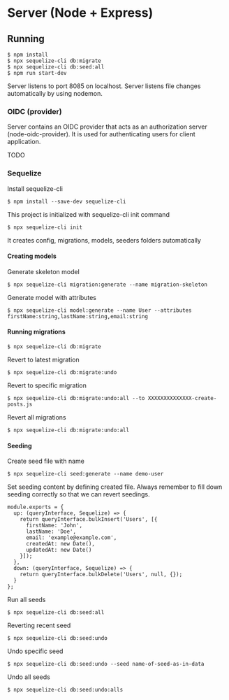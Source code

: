 # Server (Node + Express)

## Running

```
$ npm install
$ npx sequelize-cli db:migrate
$ npx sequelize-cli db:seed:all
$ npm run start-dev
```

Server listens to port 8085 on localhost. Server listens file changes automatically by using nodemon.

### OIDC (provider)

Server contains an OIDC provider that acts as an authorization server (node-oidc-provider). It is used for authenticating users for client application.

TODO

### Sequelize

Install sequelize-cli

```
$ npm install --save-dev sequelize-cli
```

This project is initialized with sequelize-cli init command

```
$ npx sequelize-cli init
```

It creates config, migrations, models, seeders folders automatically

#### Creating models

Generate skeleton model

```
$ npx sequelize-cli migration:generate --name migration-skeleton
```

Generate model with attributes

```
$ npx sequelize-cli model:generate --name User --attributes firstName:string,lastName:string,email:string
```

#### Running migrations

```
$ npx sequelize-cli db:migrate
```

Revert to latest migration

```
$ npx sequelize-cli db:migrate:undo
```

Revert to specific migration

```
$ npx sequelize-cli db:migrate:undo:all --to XXXXXXXXXXXXXX-create-posts.js
```

Revert all migrations

```
$ npx sequelize-cli db:migrate:undo:all
```

#### Seeding

Create seed file with name

```
$ npx sequelize-cli seed:generate --name demo-user
```

Set seeding content by defining created file. Always remember to fill down seeding correctly so that we can revert seedings.

```
module.exports = {
  up: (queryInterface, Sequelize) => {
    return queryInterface.bulkInsert('Users', [{
      firstName: 'John',
      lastName: 'Doe',
      email: 'example@example.com',
      createdAt: new Date(),
      updatedAt: new Date()
    }]);
  },
  down: (queryInterface, Sequelize) => {
    return queryInterface.bulkDelete('Users', null, {});
  }
};
```

Run all seeds

```
$ npx sequelize-cli db:seed:all
```

Reverting recent seed

```
$ npx sequelize-cli db:seed:undo
```

Undo specific seed

```
$ npx sequelize-cli db:seed:undo --seed name-of-seed-as-in-data
```

Undo all seeds

```
$ npx sequelize-cli db:seed:undo:alls
```
